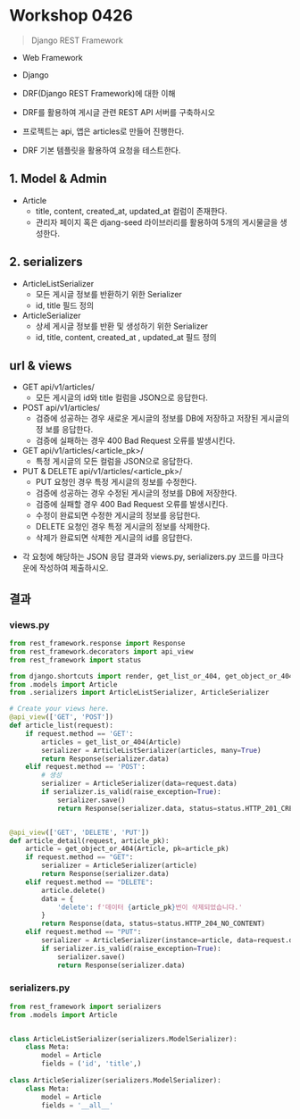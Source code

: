 # Workshop 0426

> Django REST Framework



* Web Framework
* Django
* DRF(Django REST Framework)에 대한 이해



* DRF를 활용하여 게시글 관련 REST API 서버를 구축하시오
* 프로젝트는 api, 앱은 articles로 만들어 진행한다.
* DRF 기본 템플릿을 활용하여 요청을 테스트한다.





## 1. Model & Admin

* Article
  * title, content, created_at, updated_at 컬럼이 존재한다.
  * 관리자 페이지 혹은 djang-seed 라이브러리를 활용하여 5개의 게시물글을 생성한다.





## 2. serializers

* ArticleListSerializer
  * 모든 게시글 정보를 반환하기 위한 Serializer
  * id, title 필드 정의
* ArticleSerializer
  * 상세 게시글 정보를 반환 및 생성하기 위한 Serializer
  * id, title, content, created_at , updated_at 필드 정의





## url & views

- GET api/v1/articles/
  - 모든 게시글의 id와 title 컬럼을 JSON으로 응답한다.
- POST api/v1/articles/
  - 검증에 성공하는 경우 새로운 게시글의 정보를 DB에 저장하고 저장된 게시글의 정
    보를 응답한다.
  - 검증에 실패하는 경우 400 Bad Request 오류를 발생시킨다.
- GET api/v1/articles/<article_pk>/
  * 특정 게시글의 모든 컬럼을 JSON으로 응답한다.
- PUT & DELETE api/v1/articles/<article_pk>/
  - PUT 요청인 경우 특정 게시글의 정보를 수정한다.
  - 검증에 성공하는 경우 수정된 게시글의 정보를 DB에 저장한다.
  - 검증에 실패할 경우 400 Bad Request 오류를 발생시킨다.
  - 수정이 완료되면 수정한 게시글의 정보를 응답한다.
  - DELETE 요청인 경우 특정 게시글의 정보를 삭제한다.
  - 삭제가 완료되면 삭제한 게시글의 id를 응답한다.





* 각 요청에 해당하는 JSON 응답 결과와 views.py, serializers.py 코드를 마크다운에 작성하여 제출하시오.







## 결과



### views.py

```python
from rest_framework.response import Response
from rest_framework.decorators import api_view
from rest_framework import status

from django.shortcuts import render, get_list_or_404, get_object_or_404
from .models import Article
from .serializers import ArticleListSerializer, ArticleSerializer

# Create your views here.
@api_view(['GET', 'POST'])
def article_list(request):
    if request.method == 'GET':
        articles = get_list_or_404(Article)
        serializer = ArticleListSerializer(articles, many=True)
        return Response(serializer.data)
    elif request.method == 'POST':
        # 생성
        serializer = ArticleSerializer(data=request.data)
        if serializer.is_valid(raise_exception=True):
            serializer.save()
            return Response(serializer.data, status=status.HTTP_201_CREATED)


@api_view(['GET', 'DELETE', 'PUT'])
def article_detail(request, article_pk):
    article = get_object_or_404(Article, pk=article_pk)
    if request.method == "GET":
        serializer = ArticleSerializer(article)
        return Response(serializer.data)
    elif request.method == "DELETE":
        article.delete()
        data = {
            'delete': f'데이터 {article_pk}번이 삭제되었습니다.'
        }
        return Response(data, status=status.HTTP_204_NO_CONTENT)
    elif request.method == "PUT":
        serializer = ArticleSerializer(instance=article, data=request.data)
        if serializer.is_valid(raise_exception=True):
            serializer.save()
            return Response(serializer.data)

```





### serializers.py

```python
from rest_framework import serializers
from .models import Article


class ArticleListSerializer(serializers.ModelSerializer):
    class Meta:
        model = Article
        fields = ('id', 'title',)
    
class ArticleSerializer(serializers.ModelSerializer):
    class Meta:
        model = Article
        fields = '__all__'
```

